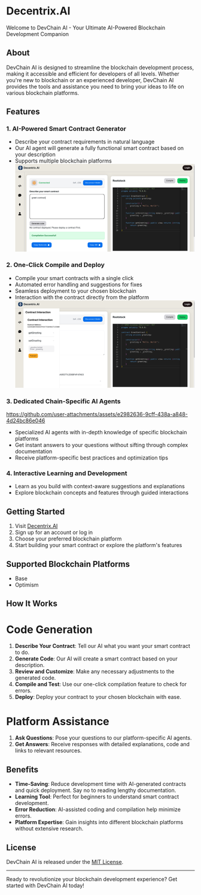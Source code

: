 # Decentrix.AI

Welcome to DevChain AI - Your Ultimate AI-Powered Blockchain Development Companion

## About

DevChain AI is designed to streamline the blockchain development process, making it accessible and efficient for developers of all levels. Whether you're new to blockchain or an experienced developer, DevChain AI provides the tools and assistance you need to bring your ideas to life on various blockchain platforms.

## Features

### 1. AI-Powered Smart Contract Generator

- Describe your contract requirements in natural language
- Our AI agent will generate a fully functional smart contract based on your description
- Supports multiple blockchain platforms
  ![img.png](assets/img.png)

### 2. One-Click Compile and Deploy

- Compile your smart contracts with a single click
- Automated error handling and suggestions for fixes
- Seamless deployment to your chosen blockchain
- Interaction with the contract directly from the platform
  ![img_1.png](assets/img_1.png)

### 3. Dedicated Chain-Specific AI Agents

https://github.com/user-attachments/assets/e2982636-9cff-438a-a848-4d24bc86e046

- Specialized AI agents with in-depth knowledge of specific blockchain platforms
- Get instant answers to your questions without sifting through complex documentation
- Receive platform-specific best practices and optimization tips

### 4. Interactive Learning and Development

- Learn as you build with context-aware suggestions and explanations
- Explore blockchain concepts and features through guided interactions

## Getting Started

1. Visit [Decentrix.AI](https://decentrix-ai.vercel.app/)
2. Sign up for an account or log in
3. Choose your preferred blockchain platform
4. Start building your smart contract or explore the platform's features

## Supported Blockchain Platforms

- Base
- Optimism

## How It Works

# Code Generation

1. **Describe Your Contract**: Tell our AI what you want your smart contract to do.
2. **Generate Code**: Our AI will create a smart contract based on your description.
3. **Review and Customize**: Make any necessary adjustments to the generated code.
4. **Compile and Test**: Use our one-click compilation feature to check for errors.
5. **Deploy**: Deploy your contract to your chosen blockchain with ease.

# Platform Assistance

1. **Ask Questions**: Pose your questions to our platform-specific AI agents.
2. **Get Answers**: Receive responses with detailed explanations, code and links to relevant resources.

## Benefits

- **Time-Saving**: Reduce development time with AI-generated contracts and quick deployment. Say no to reading lengthy documentation.
- **Learning Tool**: Perfect for beginners to understand smart contract development.
- **Error Reduction**: AI-assisted coding and compilation help minimize errors.
- **Platform Expertise**: Gain insights into different blockchain platforms without extensive research.

## License

DevChain AI is released under the [MIT License](LICENSE).

---

Ready to revolutionize your blockchain development experience? Get started with DevChain AI today!
